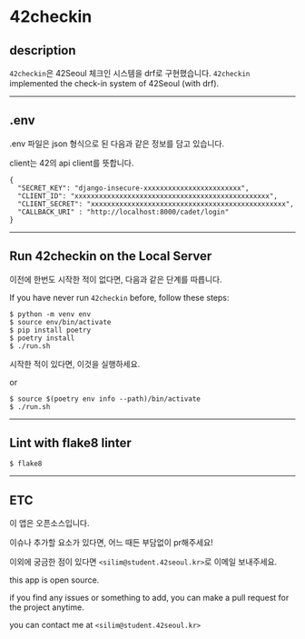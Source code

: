 # 42checkin
## description
`42checkin`은 42Seoul 체크인 시스템을 drf로 구현했습니다.
`42checkin` implemented the check-in system of 42Seoul (with drf). 

<hr>

## .env

.env 파일은 json 형식으로 된 다음과 같은 정보를 담고 있습니다.

client는 42의 api client를 뜻합니다.

```
{
  "SECRET_KEY": "django-insecure-xxxxxxxxxxxxxxxxxxxxxxxx",
  "CLIENT_ID": "xxxxxxxxxxxxxxxxxxxxxxxxxxxxxxxxxxxxxxxxxxxxxxxx",
  "CLIENT_SECRET": "xxxxxxxxxxxxxxxxxxxxxxxxxxxxxxxxxxxxxxxxxxxxxxxx",
  "CALLBACK_URI" : "http://localhost:8000/cadet/login"
}
```

<hr>

## Run 42checkin on the Local Server

이전에 한번도 시작한 적이 없다면, 다음과 같은 단계를 따릅니다.

If you have never run `42checkin` before, follow these steps:

```
$ python -m venv env
$ source env/bin/activate
$ pip install poetry
$ poetry install
$ ./run.sh
```

시작한 적이 있다면, 이것을 실행하세요.

or 

```
$ source $(poetry env info --path)/bin/activate
$ ./run.sh
```
<hr>

## Lint with flake8 linter

```
$ flake8
```

<hr>

## ETC
이 앱은 오픈소스입니다.

이슈나 추가할 요소가 있다면, 어느 때든 부담없이 pr해주세요!

이외에 궁금한 점이 있다면 `<silim@student.42seoul.kr>`로 이메일 보내주세요.

this app is open source. 

if you find any issues or something to add, you can make a pull request for the project anytime.

you can contact me at `<silim@student.42seoul.kr>`

<br>
